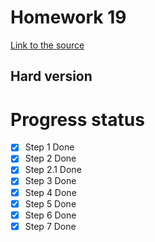 # Homework 19
[Link to the source](https://skyengpublic.notion.site/19-55331c33a4f04fd39835486bc8075ac7)
## Hard version
# Progress status
- [x] Step 1 Done
- [x] Step 2 Done
- [x] Step 2.1 Done
- [x] Step 3 Done
- [x] Step 4 Done
- [x] Step 5 Done
- [x] Step 6 Done
- [x] Step 7 Done